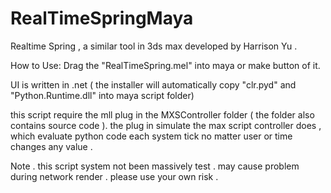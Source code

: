 RealTimeSpringMaya
==================

Realtime Spring , a similar tool in 3ds max developed by Harrison Yu .

How to Use:
Drag the "RealTimeSpring.mel" into maya or make button of it.

UI is written in .net ( the installer will automatically copy "clr.pyd"
and "Python.Runtime.dll" into maya script folder)

this script require the mll plug in the MXSController folder ( the
folder also contains source code ). the plug in simulate the max script
controller does , which evaluate python code each system tick no matter
user or time changes any value .

Note . this script system not been massively test . may cause problem
during network render . please use your own risk .
